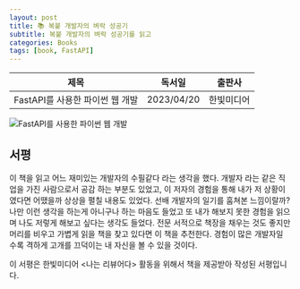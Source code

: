 ```yaml
---
layout: post
title: 📚 복붙 개발자의 벼락 성공기
subtitle: 복붙 개발자의 벼락 성공기를 읽고
categories: Books
tags: [book, FastAPI]
---
```


|      제목       |   독서일   |  출판사  |
| :-------------: | :--------: | :------: |
| FastAPI를 사용한 파이썬 웹 개발 | 2023/04/20 | 한빛미디어 |

![FastAPI를 사용한 파이썬 웹 개발](/assets/images/posts/copy_paste_developer.heic)

## 서평

이 책을 읽고 어느 재미있는 개발자의 수필같다 라는 생각을 했다. 개발자 라는 같은 직업을 가진 사람으로서 공감 하는 부분도 있었고, 이 저자의 경험을 통해 내가 저 상황이였다면 어땠을까 상상을 펼칠 내용도 있었다. 선배 개발자의 일기를 훔쳐본 느낌이랄까? 나만 이런 생각을 하는게 아니구나 하는 마음도 들었고 또 내가 해보지 못한 경험을 읽으며 나도 저렇게 해보고 싶다는 생각도 들었다. 전문 서적으로 책장을 채우는 것도 좋지만 머리를 비우고 가볍게 읽을 책을 찾고 있다면 이 책을 추천한다. 경험이 많은 개발자일 수록 격하게 고개를 끄덕이는 내 자신을 볼 수 있을 것이다.

이 서평은 한빛미디어 <나는 리뷰어다> 활동을 위해서 책을 제공받아 작성된 서평입니다.
